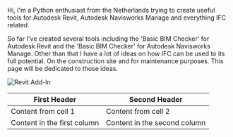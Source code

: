 Hi, I'm a Python enthusiast from the Netherlands trying to create useful tools for Autodesk Revit, Autodesk Navisworks Manage and everything IFC related.

So far I've created several tools including the 'Basic BIM Checker' for Autodesk Revit and the 'Basic BIM Checker' for Autodesk Navisworks Manage. Other than that I have a lot of ideas on how IFC can be used to its full potential. On the construction site and for maintenance purposes. This page will be dedicated to those ideas.

![Revit Add-In](c-claus.github.io/images/Addln.png)




First Header | Second Header
------------ | -------------
Content from cell 1 | Content from cell 2
Content in the first column | Content in the second column
